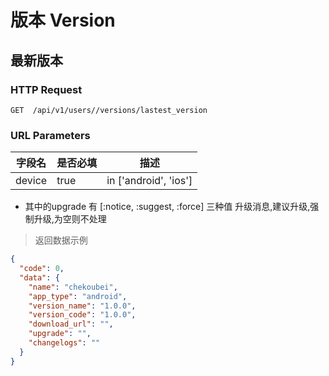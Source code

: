# 版本 Version
## 最新版本
### HTTP Request

`GET  /api/v1/users//versions/lastest_version`

### URL Parameters

字段名 | 是否必填 | 描述
--------- | ------- | -----------
device | true | in ['android', 'ios']

- 其中的upgrade 有 [:notice, :suggest, :force] 三种值 升级消息,建议升级,强制升级,为空则不处理

> 返回数据示例

```json
{
  "code": 0,
  "data": {
    "name": "chekoubei",
    "app_type": "android",
    "version_name": "1.0.0",
    "version_code": "1.0.0",
    "download_url": "",
    "upgrade": "",
    "changelogs": ""
  }
}
```